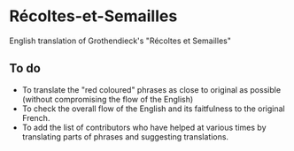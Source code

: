 # Récoltes-et-Semailles
English translation of Grothendieck's "Récoltes et Semailles"

## To do

- To translate the "red coloured" phrases as close to original as possible (without compromising the flow of the English)
- To check the overall flow of the English and its faitfulness to the original French.
- To add the list of contributors who have helped at various times by translating parts of phrases and suggesting translations. 
